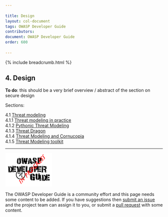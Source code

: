 ```yaml
---

title: Design
layout: col-document
tags: OWASP Developer Guide
contributors:
document: OWASP Developer Guide
order: 600

---
```


{% include breadcrumb.html %}

## 4. Design

**To do**: this should be a very brief overview / abstract of the section on secure design

Sections:

4.1 [Threat modeling](01-threat-modeling/toc.md)  
4.1.1 [Threat modeling in practice](01-threat-modeling/01-threat-modeling.md)  
4.1.2 [Pythonic Threat Modeling](01-threat-modeling/02-pytm.md)  
4.1.3 [Threat Dragon](01-threat-modeling/03-threat-dragon.md)  
4.1.4 [Threat Modeling and Cornucopia](01-threat-modeling/04-cornucopia.md)  
4.1.5 [Threat Modeling toolkit](01-threat-modeling/05-toolkit.md)  

----

![Developer Guide](../assets/images/dg_wip.png "OWASP Developer Guide")

The OWASP Developer Guide is a community effort and this page needs some content to be added.
If you have suggestions then [submit an issue][issue0600] and the project team can assign it to you,
or submit a [pull request][pr] with some content.

[issue0600]: https://github.com/OWASP/www-project-developer-guide/issues/new?labels=enhancement&template=request.md&title=Update:%2006-design/00-toc
[pr]: https://github.com/OWASP/www-project-developer-guide/pulls

